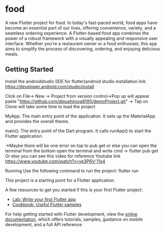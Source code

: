 # food

A new Flutter project for food. In today's fast-paced world, food apps have become 
an essential part of our lives, offering convenience, variety, 
and a seamless ordering experience. A Flutter-based food app combines the power of a 
robust framework with a visually appealing and responsive user interface. 
Whether you're a restaurant owner or a food enthusiast, this app aims to simplify the process of discovering, ordering, and enjoying delicious meals.
## Getting Started

Install the androidstudio (IDE for flutter)android studio installation link
https://developer.android.com/studio/install

Click on File-> New -> Project from version control->Pop up will appear paste 
"https://github.com/dipushiroya8195/demoProject.git" -> Tap on Clone will take some time to load the project 

MyApp: The main entry point of the application. It sets up the MaterialApp and provides the overall theme.

main(): The entry point of the Dart program. It calls runApp() to start the Flutter application.

->Maybe there will be one error on top to pub get or else you can open the terminal from the bottom 
open the terminal and write cmd -> flutter pub get Or else you can see this video for reference Youtube link
https://www.youtube.com/watch?v=ye3P6V-11s4

Running
Use the following command to run the project:
flutter run















This project is a starting point for a Flutter application.

A few resources to get you started if this is your first Flutter project:

- [Lab: Write your first Flutter app](https://docs.flutter.dev/get-started/codelab)
- [Cookbook: Useful Flutter samples](https://docs.flutter.dev/cookbook)

For help getting started with Flutter development, view the
[online documentation](https://docs.flutter.dev/), which offers tutorials,
samples, guidance on mobile development, and a full API reference.
